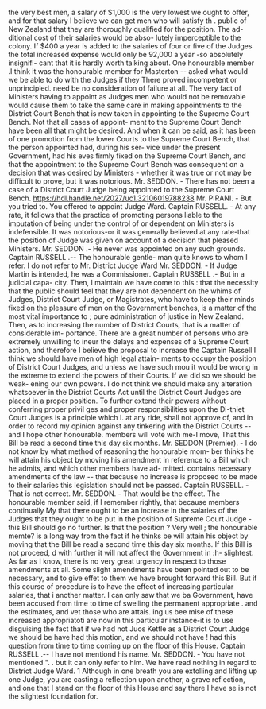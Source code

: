 the very best men, a salary of $1,000 is the very lowest we ought to offer, and for that salary I believe we can get men who will satisfy th . public of New Zealand that they are thoroughly qualified for the position. The ad- ditional cost of their salaries would be abso- lutely imperceptible to the colony. If $400 a year is added to the salaries of four or five of the Judges the total increased expense would only be 92,000 a year -so absolutely insignifi- cant that it is hardly worth talking about. One honourable member .I think it was the honourable member for Masterton -- asked what would we be able to do with the Judges if they There proved incompetent or unprincipled. need be no consideration of failure at all. The very fact of Ministers having to appoint as Judges men who would not be removable would cause them to take the same care in making appointments to the District Court Bench that is now taken in appointing to the Supreme Court Bench. Not that all cases of appoint- ment to the Supreme Court Bench have been all that might be desired. And when it can be said, as it has been of one promotion from the lower Courts to the Supreme Court Bench, that the person appointed had, during his ser- vice under the present Government, had his eves firmly fixed on the Supreme Court Bench, and that the appointment to the Supreme Court Bench was consequent on a decision that was desired by Ministers - whether it was true or not may be difficult to prove, but it was notorious. Mr. SEDDON. - There has not been a case of a District Court Judge being appointed to the Supreme Court Bench. https://hdl.handle.net/2027/uc1.32106019788238 Mr. PIRANI. - But you tried to. You offered to appoint Judge Ward. Captain RUSSELL. - At any rate, it follows that the practice of promoting persons liable to the imputation of being under the control of or dependent on Ministers is indefensible. It was notorious-or it was generally believed at any rate-that the position of Judge was given on account of a decision that pleased Ministers. Mr. SEDDON .- He never was appointed on any such grounds. Captain RUSSELL .-- The honourable gentle- man quite knows to whom I refer. I do not refer to Mr. District Judge Ward Mr. SEDDON. - If Judge Martin is intended, he was a Commissioner. Captain RUSSELL .- But in a judicial capa- city. Then, I maintain we have come to this : that the necessity that the public should feel that they are not dependent on the whims of Judges, District Court Judge, or Magistrates, who have to keep their minds fixed on the pleasure of men on the Government benches, is a matter of the most vital importance to ; pure administration of justice in New Zealand. Then, as to increasing the number of District Courts, that is a matter of considerable im- portance. There are a great number of persons who are extremely unwilling to ineur the delays and expenses of a Supreme Court action, and therefore I believe the proposal to increase the Captain Russell I think we should have men of high legal attain- ments to occupy the position of District Court Judges, and unless we have such mou it would be wrong in the extreme to extend the powers of their Courts. If we did so we should be weak- ening our own powers. I do not think we should make any alteration whatsoever in the District Courts Act until the District Court Judges are placed in a proper position. To further extend their powers without conferring proper privil ges and proper responsibilities upon the Di-tniet Court Judges is a principle which I. at any ride, shall not approve of, and in order to record my opinion against any tinkering with the District Courts -- and I hope other honourable. members will vote with me-I move, That this Bill be read a second time this day six months. Mr. SEDDON (Premier). - I do not know by what method of reasoning the honourable mom- ber thinks he will attain his object by moving his amendment in reference to a Bill which he admits, and which other members have ad- mitted. contains necessary amendments of the law -- that because no increase is proposed to be made to their salaries this legislation should not be passed. Captain RUSSELL. - That is not correct. Mr. SEDDON. - That would be the effect. The honourable member said, if I remember rightly, that because members continually My that there ought to be an increase in the salaries of the Judges that they ought to be put in the position of Supreme Court Judge - this Bill should go no further. Is that the position ? Very well ; the honourable memte? is a long way from the fact if he thinks be will attain his object by moving that the Bill be read a second time this day six months. If this Bill is not proceed, d with further it will not affect the Government in :h- slightest. As far as I know, there is no very great urgency in respect to those amendments at all. Some slight amendments have been pointed out to be necessary, and to give effet to them we have brought forward this Bill. But if this course of procedure is to have the effect of increasing particular salaries, that i another matter. I can only saw that we ba Government, have been accused from time to time of swelling the permanent appropriate . and the estimates, and vet those who are attais. ing us bee mise of these increased appropriatoti are now in this particular instance-it is to use disguising the fact that if we had not Juos Kettle as a District Court Judge we should be have had this motion, and we should not have ! had this question from time to time coming up on the floor of this House. Captain RUSSELL .-- I have not mentiond his name. Mr. SEDDON. - You have not mentioned ". . but it can only refer to him. We have read nothing in regard to District Judge Ward. 1 Although in one breath you are extolling and lifting up one Judge, you are casting a reflection upon another, a grave reflection, and one that I stand on the floor of this House and say there I have se is not the slightest foundation for. 